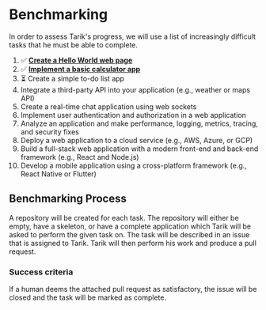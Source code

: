 # Benchmarking

In order to assess Tarik's progress, we will use a list of increasingly difficult tasks that he must be able to complete.

1. ✅ [**Create a Hello World web page**](https://github.com/tarik-tasktopr/hello-world/issues/1)
1. ✅ [**Implement a basic calculator app**](https://github.com/tarik-tasktopr/calculator/issues/1)
1. ⏳ Create a simple to-do list app
1. Integrate a third-party API into your application (e.g., weather or maps API)
1. Create a real-time chat application using web sockets
1. Implement user authentication and authorization in a web application
1. Analyze an application and make performance, logging, metrics, tracing, and security fixes
1. Deploy a web application to a cloud service (e.g., AWS, Azure, or GCP)
1. Build a full-stack web application with a modern front-end and back-end framework (e.g., React and Node.js)
1. Develop a mobile application using a cross-platform framework (e.g., React Native or Flutter)

## Benchmarking Process

A repository will be created for each task. The repository will either be empty, have a skeleton, or have a complete application which Tarik will be asked to perform the given task on. The task will be described in an issue that is assigned to Tarik. Tarik will then perform his work and produce a pull request.

### Success criteria

If a human deems the attached pull request as satisfactory, the issue will be closed and the task will be marked as complete.
